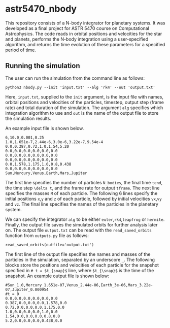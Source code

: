 # astr5470_nbody
This repository consists of a N-body integrator for planetary systems. It was developed as a final project for ASTR 5470 course on Computational Astrophysics. The code reads in orbital positions and velocities for the star and planets, performs the N-body integration using a user-specified algorithm, and returns the time evolution of these parameters for a specified period of time.

## Running the simulation
The user can run the simulation from the command line as follows:

`python3 nbody.py --init 'input.txt' --alg 'rk4' --out 'output.txt'`

Here, `input.txt`, supplied to the `init` argument, is the input file with names, orbital positions and velocities of the particles, timestep, output step (frame rate) and total duration of the simulation.  The argument `alg` specifies which integration algorithm to use and `out` is the name of the output file to store the simulation results.

An example input file is shown below.

```
6,10.0,0.001,0.25
1.0,1.651e-7,2.44e-6,3.0e-6,3.22e-7,9.54e-4
0.0,0.387,0.72,1.0,1.54,5.20
0.0,0.0,0.0,0.0,0.0,0.0
0.0,0.0,0.0,0.0,0.0,0.0
0.0,0.0,0.0,0.0,0.0,0.0
0.0,1.578,1.175,1.0,0.8,0.438
0.0,0.0,0.0,0.0,0.0,0.0
Sun,Mercury,Venus,Earth,Mars,Jupiter
```

The first line specifies the number of particles `N_bodies`, the final time `tend`, the time step `\delta t`, and the frame rate for output `tframe`. The next line specifies the masses `M` of each particle. The following 6 lines specify the initial positions `x`,`y` and `z` of each particle, followed by initial velocities `vx`,`vy` and `vz`. The final line specifies the names of the particles in the planetary system.

We can specify the integrator `alg` to be either `euler`,`rk4`,`leapfrog` or `hermite`. Finally, the output file saves the simulated orbits for further analysis later on. The output file `output.txt` can be read with the `read_saved_orbits` function from `outputs.py` file as follows:

`read_saved_orbits(outfile='output.txt')`

The first line of the output file specifies the names and masses of the particles in the simulation, separated by an underscore `_`. The following blocks store the positions and velocities of each particle for the snapshot specified in `# t = $t_{snap}$` line, where `$t_{\snap}$` is the time of the snapshot. An example output file is shown below:

```
#Sun_1.0,Mercury_1.651e-07,Venus_2.44e-06,Earth_3e-06,Mars_3.22e-07,Jupiter_0.000954
#t = 0
0.0,0.0,0.0,0.0,0.0,0.0
0.387,0.0,0.0,0.0,1.578,0.0
0.72,0.0,0.0,0.0,1.175,0.0
1.0,0.0,0.0,0.0,1.0,0.0
1.54,0.0,0.0,0.0,0.8,0.0
5.2,0.0,0.0,0.0,0.438,0.0
```
